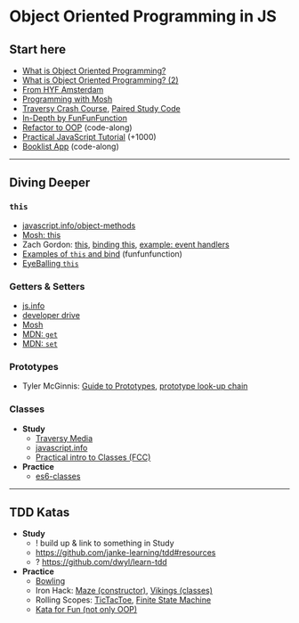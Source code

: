 # Object Oriented Programming in JS

## Start here

-   [What is Object Oriented Programming?](https://www.youtube.com/watch?v=rlLuL3jYLvA)
-   [What is Object Oriented Programming? (2)](https://www.youtube.com/watch?v=CXnnw9rQH5I)
-   [From HYF Amsterdam](https://github.com/bgoonz/JavaScript3/blob/master/Week3/README.md)
-   [Programming with Mosh](https://www.youtube.com/watch?v=PFmuCDHHpwk)
-   [Traversy Crash Course](https://www.youtube.com/watch?v=vDJpGenyHaA), [Paired Study Code](https://github.com/bgoonz/JavaScript3/tree/master/Week3/traversy_oop_crash)
-   [In-Depth by FunFunFunction](https://www.youtube.com/playlist?list=PL0zVEGEvSaeHBZFy6Q8731rcwk0Gtuxub)
-   [Refactor to OOP](https://www.youtube.com/watch?v=rlLuL3jYLvA) (code-along)
-   [Practical JavaScript Tutorial](https://watchandcode.com/p/practical-javascript) (+1000)
-   [Booklist App](https://www.youtube.com/watch?v=JaMCxVWtW58) (code-along)

---

## Diving Deeper

### `this`

-   [javascript.info/object-methods](https://javascript.info/object-methods)
-   [Mosh: this](https://www.youtube.com/watch?v=gvicrj31JOM)
-   Zach Gordon: [this](https://www.youtube.com/watch?v=2qMKjWf1KdE), [binding this](https://www.youtube.com/watch?v=73aAyap_88w), [example: event handlers](https://www.youtube.com/watch?v=sxRnmKldiBs)
-   [Examples of `this` and bind](https://www.youtube.com/watch?v=PIkA60I0dKU) (funfunfunction)
-   [EyeBalling `this`](https://gist.github.com/zcaceres/2a4ac91f9f42ec0ef9cd0d18e4e71262)

### Getters & Setters

-   [js.info](https://javascript.info/property-accessors)
-   [developer drive](https://www.developerdrive.com/javascript-getters-setters/)
-   [Mosh](https://www.youtube.com/watch?v=bl98dm7vJt0)
-   [MDN: `get`](https://developer.mozilla.org/en-US/docs/Web/JavaScript/Reference/Functions/get)
-   [MDN: `set`](https://developer.mozilla.org/en-US/docs/Web/JavaScript/Reference/Functions/set)

### Prototypes

-   Tyler McGinnis: [Guide to Prototypes](https://www.youtube.com/watch?v=XskMWBXNbp0&list=PLqrUy7kON1meuCvGp2D6yTglZhPTT_s_f), [prototype look-up chain](https://www.youtube.com/watch?v=MiKdRJc4ooE&list=PLqrUy7kON1meuCvGp2D6yTglZhPTT_s_f&index=5)

### Classes

-   **Study**
    -   [Traversy Media](https://www.youtube.com/watch?v=RBLIm5LMrmc)
    -   [javascript.info](https://javascript.info/class)
    -   [Practical intro to Classes (FCC)](https://www.youtube.com/watch?v=2ZphE5HcQPQ)
-   **Practice**
    -   [es6-classes](https://github.com/bgoonzbelgium/es6-classes)

---

## TDD Katas

-   **Study**
    -   ! build up & link to something in Study
    -   https://github.com/janke-learning/tdd#resources
    -   ? https://github.com/dwyl/learn-tdd
-   **Practice**
    -   [Bowling](https://github.com/codicepulito/tdd-js-tutorial-bowling)
    -   Iron Hack: [Maze (constructor)](https://github.com/ironhack-labs/lab-javascript-maze), [Vikings (classes)](https://github.com/ironhack-labs/lab-javascript-vikings)
    -   Rolling Scopes: [TicTacToe](https://github.com/rolling-scopes-school/tic-tac-toe), [Finite State Machine](https://github.com/rolling-scopes-school/finite-state-machine)
    -   [Kata for Fun (not only OOP)](https://github.com/edsonha/kata-for-fun)
